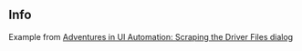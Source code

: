 Info
----

Example from [Adventures in UI Automation: Scraping the Driver Files dialog](https://blogs.msdn.microsoft.com/oldnewthing/20160314-00/?p=93152)

